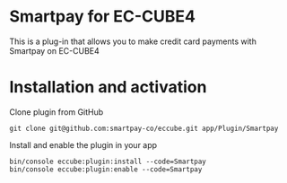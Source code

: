# Smartpay for EC-CUBE4

This is a plug-in that allows you to make credit card payments with Smartpay on EC-CUBE4

# Installation and activation

Clone plugin from GitHub

```
git clone git@github.com:smartpay-co/eccube.git app/Plugin/Smartpay
```

Install and enable the plugin in your app

```
bin/console eccube:plugin:install --code=Smartpay
bin/console eccube:plugin:enable --code=Smartpay
```
